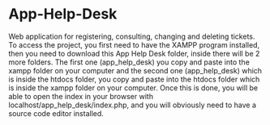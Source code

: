 # App-Help-Desk
Web application for registering, consulting, changing and deleting tickets. To access the project, you first need to have the XAMPP program installed, then you need to download this App Help Desk folder, inside there will be 2 more folders. The first one (app_help_desk) you copy and paste into the xampp folder on your computer and the second one (app_help_desk) which is inside the htdocs folder, you copy and paste into the htdocs folder which is inside the xampp folder on your computer. Once this is done, you will be able to open the index in your browser with localhost/app_help_desk/index.php, and you will obviously need to have a source code editor installed.
